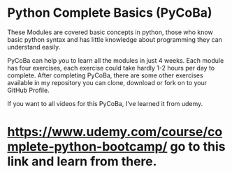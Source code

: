 # Python Complete Basics (PyCoBa)
These Modules are covered basic concepts in python, those who
know basic python syntax and has little knowledge about programming
they can understand easily.

PyCoBa can help you to learn all the modules in just 4 weeks.
Each module has four exercises, each exercise could take hardly 1-2 hours per day to complete. After completing PyCoBa, 
there are some other exercises available in my repository you can clone, download or fork on to your GitHub Profile.

If you want to all videos for this PyCoBa, I've learned it from udemy.
# https://www.udemy.com/course/complete-python-bootcamp/ go to this link and learn from there.
